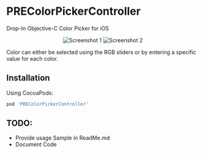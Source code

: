 PREColorPickerController
=============

Drop-In Objective-C Color Picker for iOS

<p align="center" >
  <img src="https://raw.githubusercontent.com/pres/PREColorPickerController/master/screenshots/01.png" alt="Screenshot 1" title="Screenshot 1">   <img src="https://raw.githubusercontent.com/pres/PREColorPickerController/master/screenshots/02.png" alt="Screenshot 2" title="Screenshot 2">
</p>

Color can either be selected using the RGB sliders or by entering a specific value for each color.

## Installation

Using CocoaPods:

```ruby
pod 'PREColorPickerController'
```

## TODO:
- Provide usage Sample in ReadMe.md
- Document Code
